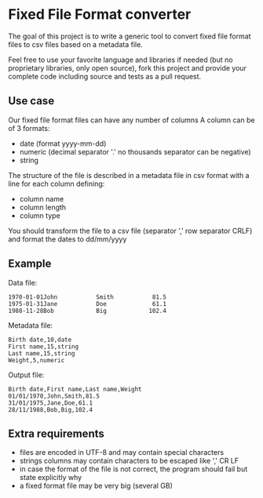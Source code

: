 # Fixed File Format converter

The goal of this project is to write a generic tool to convert fixed file format files to csv files based on a metadata file.

Feel free to use your favorite language and libraries if needed (but no proprietary libraries, only open source), fork this project and provide your complete code including source and tests as a pull request.

## Use case

Our fixed file format files can have any number of columns
A column can be of 3 formats:
* date (format yyyy-mm-dd)
* numeric (decimal separator '.' no thousands separator can be negative)
* string

The structure of the file is described in a metadata file in csv format with a line for each column defining:
* column name
* column length
* column type

You should transform the file to a csv file (separator ',' row separator CRLF) and format the dates to dd/mm/yyyy

## Example

Data file:
```
1970-01-01John           Smith           81.5
1975-01-31Jane           Doe             61.1
1988-11-28Bob            Big            102.4
```

Metadata file:
```
Birth date,10,date
First name,15,string
Last name,15,string
Weight,5,numeric
```

Output file:
```
Birth date,First name,Last name,Weight
01/01/1970,John,Smith,81.5
31/01/1975,Jane,Doe,61.1
28/11/1988,Bob,Big,102.4
```

## Extra requirements
* files are encoded in UTF-8 and may contain special characters
* strings columns may contain characters to be escaped like ',' CR LF
* in case the format of the file is not correct, the program should fail but state explicitly why
* a fixed format file may be very big (several GB)

